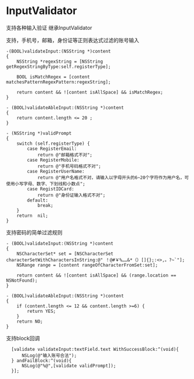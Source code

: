 # InputValidator
支持各种输入验证
继承InputValidator

支持，手机号，邮箱，身份证等正则表达式过滤的账号输入



	-(BOOL)validateInput:(NSString *)content
	{
	    NSString *regexString = [NSString getRegexStringByType:self.registerType];
	    
	    BOOL isMatchRegex = [content matchesPatternRegexPattern:regexString];
	    
	    return content && ![content isAllSpace] && isMatchRegex;
	}

	- (BOOL)validateAbleInput:(NSString *)content
	{
    	return content.length <= 20 ;
	}

	- (NSString *)validPrompt
	{
	    switch (self.registerType) {
	        case RegisterEmail:
	            return @"邮箱格式不对";
	        case RegisterMobile:
	            return @"手机号码格式不对";
	        case RegisterUserName:
	            return @"用户名格式不对，请输入以字母开头的6~20个字符作为用户名，可使用小写字母、数字、下划线和小数点";
	        case RegistIDCard:
	            return @"身份证输入格式不对";
	        default:
	            break;
	    }
	    return  nil;
	}

支持密码的简单过滤规则

	- (BOOL)validateInput:(NSString *)content
	{
	    NSCharacterSet* set = [NSCharacterSet characterSetWithCharactersInString:@" ！@#￥%……&*（）[]{};:<>,。?~`"];
	    NSRange range = [content rangeOfCharacterFromSet:set];
	    
	    return content && ![content isAllSpace] && (range.location == NSNotFound);
	}

	- (BOOL)validateAbleInput:(NSString *)content
	{
	    if (content.length <= 12 && content.length >=6) {
	        return YES;
	    }
	    return NO;
	}

支持block回调

	  [validate validateInput:textField.text WithSuccessBlock:^(void){
	      NSLog(@"输入账号合法");
	  } andFailBlock:^(void){
	      NSLog(@"%@",[validate validPrompt]);
	  }];